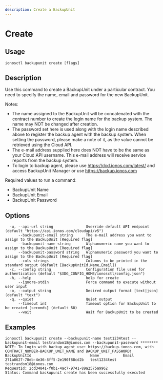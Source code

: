 ```yaml
---
description: Create a BackupUnit
---
```


# Create

## Usage

```text
ionosctl backupunit create [flags]
```

## Description

Use this command to create a BackupUnit under a particular contract. You need to specify the name, email and password for the new BackupUnit.

Notes:

* The name assigned to the BackupUnit will be concatenated with the contract number to create the login name for the backup system. The name may NOT be changed after creation.
* The password set here is used along with the login name described above to register the backup agent with the backup system. When setting the password, please make a note of it, as the value cannot be retrieved using the Cloud API.
* The e-mail address supplied here does NOT have to be the same as your Cloud API username. This e-mail address will receive service reports from the backup system.
* To login to backup agent, please use https://dcd.ionos.com/latest/ and access BackupUnit Manager or use https://backup.ionos.com

Required values to run a command:

* BackupUnit Name
* BackupUnit Email
* BackupUnit Password

## Options

```text
  -u, --api-url string               Override default API endpoint (default "https://api.ionos.com/cloudapi/v5")
      --backupunit-email string      The e-mail address you want to assign to the BackupUnit [Required flag]
      --backupunit-name string       Alphanumeric name you want to assign to the BackupUnit [Required flag]
      --backupunit-password string   Alphanumeric password you want to assign to the BackupUnit [Required flag]
      --cols strings                 Columns to be printed in the standard output (default [BackupUnitId,Name,Email])
  -c, --config string                Configuration file used for authentication (default "$XDG_CONFIG_HOME/ionosctl/config.json")
  -h, --help                         help for create
      --ignore-stdin                 Force command to execute without user input
  -o, --output string                Desired output format [text|json] (default "text")
  -q, --quiet                        Quiet output
      --timeout int                  Timeout option for BackupUnit to be created [seconds] (default 60)
      --wait                         Wait for BackupUnit to be created
```

## Examples

```text
ionosctl backupunit create --backupunit-name test1234test --backupunit-email testrandom18@ionos.com --backupunit-password ********
NOTE: To login with backup agent use: https://backup.ionos.com, with CONTRACT_NUMBER-BACKUP_UNIT_NAME and BACKUP_UNIT_PASSWORD!
BackupUnitId                           Name           Email
271a0627-70eb-4e36-8ff5-2e190f88cd2b   test1234test   testrandom18@ionos.com
RequestId: 2cd34841-f0b1-4ac7-9741-89a2575a9962
Status: Command backupunit create has been successfully executed
```

